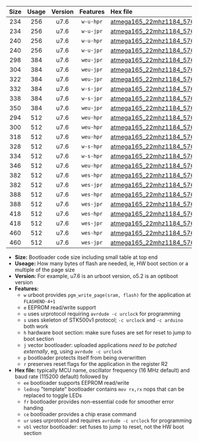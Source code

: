 |Size|Usage|Version|Features|Hex file|
|:-:|:-:|:-:|:-:|:--|
|234|256|u7.6|`w-u-hpr`|[atmega165_22mhz1184_57600bps_ur.hex](https://raw.githubusercontent.com/stefanrueger/urboot/main//atmega165_22mhz1184_57600bps_ur.hex)|
|234|256|u7.6|`w-u-jpr`|[atmega165_22mhz1184_57600bps_ur_vbl.hex](https://raw.githubusercontent.com/stefanrueger/urboot/main//atmega165_22mhz1184_57600bps_ur_vbl.hex)|
|240|256|u7.6|`w-u-hpr`|[atmega165_22mhz1184_57600bps_lednop_ur.hex](https://raw.githubusercontent.com/stefanrueger/urboot/main//atmega165_22mhz1184_57600bps_lednop_ur.hex)|
|240|256|u7.6|`w-u-jpr`|[atmega165_22mhz1184_57600bps_lednop_ur_vbl.hex](https://raw.githubusercontent.com/stefanrueger/urboot/main//atmega165_22mhz1184_57600bps_lednop_ur_vbl.hex)|
|298|384|u7.6|`weu-jpr`|[atmega165_22mhz1184_57600bps_ee_ur_vbl.hex](https://raw.githubusercontent.com/stefanrueger/urboot/main//atmega165_22mhz1184_57600bps_ee_ur_vbl.hex)|
|304|384|u7.6|`weu-jpr`|[atmega165_22mhz1184_57600bps_ee_lednop_ur_vbl.hex](https://raw.githubusercontent.com/stefanrueger/urboot/main//atmega165_22mhz1184_57600bps_ee_lednop_ur_vbl.hex)|
|322|384|u7.6|`weu-jpr`|[atmega165_22mhz1184_57600bps_ee_lednop_fr_ur_vbl.hex](https://raw.githubusercontent.com/stefanrueger/urboot/main//atmega165_22mhz1184_57600bps_ee_lednop_fr_ur_vbl.hex)|
|332|384|u7.6|`w-s-jpr`|[atmega165_22mhz1184_57600bps_vbl.hex](https://raw.githubusercontent.com/stefanrueger/urboot/main//atmega165_22mhz1184_57600bps_vbl.hex)|
|338|384|u7.6|`w-s-jpr`|[atmega165_22mhz1184_57600bps_lednop_vbl.hex](https://raw.githubusercontent.com/stefanrueger/urboot/main//atmega165_22mhz1184_57600bps_lednop_vbl.hex)|
|350|384|u7.6|`weu-jpr`|[atmega165_22mhz1184_57600bps_ee_lednop_fr_ce_ur_vbl.hex](https://raw.githubusercontent.com/stefanrueger/urboot/main//atmega165_22mhz1184_57600bps_ee_lednop_fr_ce_ur_vbl.hex)|
|294|512|u7.6|`weu-hpr`|[atmega165_22mhz1184_57600bps_ee_ur.hex](https://raw.githubusercontent.com/stefanrueger/urboot/main//atmega165_22mhz1184_57600bps_ee_ur.hex)|
|300|512|u7.6|`weu-hpr`|[atmega165_22mhz1184_57600bps_ee_lednop_ur.hex](https://raw.githubusercontent.com/stefanrueger/urboot/main//atmega165_22mhz1184_57600bps_ee_lednop_ur.hex)|
|318|512|u7.6|`weu-hpr`|[atmega165_22mhz1184_57600bps_ee_lednop_fr_ur.hex](https://raw.githubusercontent.com/stefanrueger/urboot/main//atmega165_22mhz1184_57600bps_ee_lednop_fr_ur.hex)|
|328|512|u7.6|`w-s-hpr`|[atmega165_22mhz1184_57600bps.hex](https://raw.githubusercontent.com/stefanrueger/urboot/main//atmega165_22mhz1184_57600bps.hex)|
|334|512|u7.6|`w-s-hpr`|[atmega165_22mhz1184_57600bps_lednop.hex](https://raw.githubusercontent.com/stefanrueger/urboot/main//atmega165_22mhz1184_57600bps_lednop.hex)|
|346|512|u7.6|`weu-hpr`|[atmega165_22mhz1184_57600bps_ee_lednop_fr_ce_ur.hex](https://raw.githubusercontent.com/stefanrueger/urboot/main//atmega165_22mhz1184_57600bps_ee_lednop_fr_ce_ur.hex)|
|382|512|u7.6|`wes-hpr`|[atmega165_22mhz1184_57600bps_ee.hex](https://raw.githubusercontent.com/stefanrueger/urboot/main//atmega165_22mhz1184_57600bps_ee.hex)|
|382|512|u7.6|`wes-jpr`|[atmega165_22mhz1184_57600bps_ee_vbl.hex](https://raw.githubusercontent.com/stefanrueger/urboot/main//atmega165_22mhz1184_57600bps_ee_vbl.hex)|
|388|512|u7.6|`wes-hpr`|[atmega165_22mhz1184_57600bps_ee_lednop.hex](https://raw.githubusercontent.com/stefanrueger/urboot/main//atmega165_22mhz1184_57600bps_ee_lednop.hex)|
|388|512|u7.6|`wes-jpr`|[atmega165_22mhz1184_57600bps_ee_lednop_vbl.hex](https://raw.githubusercontent.com/stefanrueger/urboot/main//atmega165_22mhz1184_57600bps_ee_lednop_vbl.hex)|
|418|512|u7.6|`wes-hpr`|[atmega165_22mhz1184_57600bps_ee_lednop_fr.hex](https://raw.githubusercontent.com/stefanrueger/urboot/main//atmega165_22mhz1184_57600bps_ee_lednop_fr.hex)|
|418|512|u7.6|`wes-jpr`|[atmega165_22mhz1184_57600bps_ee_lednop_fr_vbl.hex](https://raw.githubusercontent.com/stefanrueger/urboot/main//atmega165_22mhz1184_57600bps_ee_lednop_fr_vbl.hex)|
|460|512|u7.6|`wes-hpr`|[atmega165_22mhz1184_57600bps_ee_lednop_fr_ce.hex](https://raw.githubusercontent.com/stefanrueger/urboot/main//atmega165_22mhz1184_57600bps_ee_lednop_fr_ce.hex)|
|460|512|u7.6|`wes-jpr`|[atmega165_22mhz1184_57600bps_ee_lednop_fr_ce_vbl.hex](https://raw.githubusercontent.com/stefanrueger/urboot/main//atmega165_22mhz1184_57600bps_ee_lednop_fr_ce_vbl.hex)|

- **Size:** Bootloader code size including small table at top end
- **Useage:** How many bytes of flash are needed, ie, HW boot section or a multiple of the page size
- **Version:** For example, u7.6 is an urboot version, o5.2 is an optiboot version
- **Features:**
  + `w` urboot provides `pgm_write_page(sram, flash)` for the application at `FLASHEND-4+1`
  + `e` EEPROM read/write support
  + `u` uses urprotocol requiring `avrdude -c urclock` for programming
  + `s` uses skeleton of STK500v1 protocol; `-c urclock` and `-c arduino` both work
  + `h` hardware boot section: make sure fuses are set for reset to jump to boot section
  + `j` vector bootloader: uploaded applications *need to be patched externally*, eg, using `avrdude -c urclock`
  + `p` bootloader protects itself from being overwritten
  + `r` preserves reset flags for the application in the register R2
- **Hex file:** typically MCU name, oscillator frequency (16 MHz default) and baud rate (115200 default) followed by
  + `ee` bootloader supports EEPROM read/write
  + `lednop` "template" bootloader contains `mov rx,rx` nops that can be replaced to toggle LEDs
  + `fr` bootloader provides non-essential code for smoother error handing
  + `ce` bootloader provides a chip erase command
  + `ur` uses urprotocol and requires `avrdude -c urclock` for programming
  + `vbl` vector bootloader: set fuses to jump to reset, not the HW boot section
